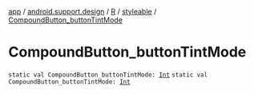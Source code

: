 [app](../../../index.md) / [android.support.design](../../index.md) / [R](../index.md) / [styleable](index.md) / [CompoundButton_buttonTintMode](./-compound-button_button-tint-mode.md)

# CompoundButton_buttonTintMode

`static val CompoundButton_buttonTintMode: `[`Int`](https://kotlinlang.org/api/latest/jvm/stdlib/kotlin/-int/index.html)
`static val CompoundButton_buttonTintMode: `[`Int`](https://kotlinlang.org/api/latest/jvm/stdlib/kotlin/-int/index.html)